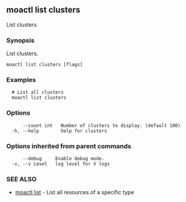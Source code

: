 ## moactl list clusters

List clusters

### Synopsis

List clusters.

```
moactl list clusters [flags]
```

### Examples

```
  # List all clusters
  moactl list clusters
```

### Options

```
      --count int   Number of clusters to display. (default 100)
  -h, --help        help for clusters
```

### Options inherited from parent commands

```
      --debug     Enable debug mode.
  -v, --v Level   log level for V logs
```

### SEE ALSO

* [moactl list](moactl_list.md)	 - List all resources of a specific type

